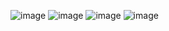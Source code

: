 ![image](https://github.com/user-attachments/assets/af0006ce-9c9d-4716-8db4-5fccb4cc86c7)
![image](https://github.com/user-attachments/assets/1622b454-84c8-455e-90ee-ed66e9b35eeb)
![image](https://github.com/user-attachments/assets/46549c76-d63d-41a6-bf71-8699269df3c5)
![image](https://github.com/user-attachments/assets/f25ed466-b0f6-465d-9ba4-34b793d35baf)
